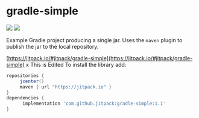 # gradle-simple

[![](https://jitpack.io/v/jitpack/gradle-simple.svg?label=Release)](https://jitpack.io/#jitpack/gradle-simple) [![](https://jitci.com/gh/jitpack/gradle-simple/svg)](https://jitci.com/gh/jitpack/gradle-simple)

Example Gradle project producing a single jar. Uses the `maven` plugin to publish the jar to the local repository.

[https://jitpack.io/#jitpack/gradle-simple](https://jitpack.io/#jitpack/gradle-simple)
x
 This is Edited
To install the library add: 
 
   ```gradle
   repositories { 
        jcenter()
        maven { url "https://jitpack.io" }
   }
   dependencies {
         implementation 'com.github.jitpack:gradle-simple:1.1'
   }
   ```  


